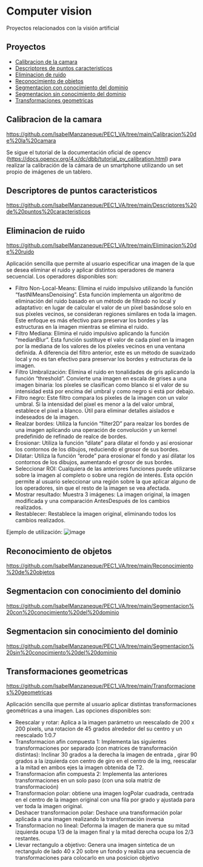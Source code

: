 # Computer vision

Proyectos relacionados con la visión artificial


## Proyectos

* [Calibracion de la camara](#calibracion-de-la-camara)
* [Descriptores de puntos caracteristicos](#descriptores-de-puntos-caracteristicos)
* [Eliminacion de ruido](#Eliminacion-de-ruido)
* [Reconocimiento de objetos](#Reconocimiento-de-objetos)
* [Segmentacion con conocimiento del dominio](#Segmentacion-con-conocimiento-del-dominio)
* [Segmentacion sin conocimiento del dominio](#Segmentacion-sin-conocimiento-del-dominio)
* [Transformaciones geometricas](#Transformaciones-geometricas)

## Calibracion de la camara

https://github.com/IsabelManzaneque/PEC1_VA/tree/main/Calibracion%20de%20la%20camara

Se sigue el tutorial de la documentación oficial de opencv (https://docs.opencv.org/4.x/dc/dbb/tutorial_py_calibration.html) para realizar la calibración de la cámara de un smartphone utilizando un set propio de imágenes de un tablero.

## Descriptores de puntos caracteristicos

https://github.com/IsabelManzaneque/PEC1_VA/tree/main/Descriptores%20de%20puntos%20caracteristicos

## Eliminacion de ruido

https://github.com/IsabelManzaneque/PEC1_VA/tree/main/Eliminacion%20de%20ruido

Aplicación sencilla que permite al usuario especificar una imagen de la que se desea eliminar el ruido y aplicar distintos operadores de manera secuencial. Los operadores disponibles son: 

 - Filtro Non-Local-Means: Elimina el ruido impulsivo utilizando la función “fastNlMeansDenoising”. Esta función implementa un algoritmo de eliminación del ruido basado en un método de filtrado no local y adaptativo: en lugar de calcular el valor de un píxel basándose solo en sus píxeles vecinos, se consideran regiones similares en toda la imagen. Este enfoque es más efectivo para preservar los bordes y las estructuras en la imagen mientras se elimina el ruido.
 - Filtro Mediana: Elimina el ruido impulsivo aplicando la función “medianBlur”. Esta función sustituye el valor de cada píxel en la imagen por la mediana de los valores de los píxeles vecinos en una ventana definida. A diferencia del filtro anterior, este es un método de suavizado local y no es tan efectivo para preservar los bordes y estructuras de la imagen.
 - Filtro Umbralización: Elimina el ruido en tonalidades de gris aplicando la función “threshold”. Convierte una imagen en escala de grises a una imagen binaria: los píxeles
se clasifican como blanco si el valor de su intensidad está por encima del umbral y como negro si está por debajo.
- Filtro negro: Este filtro compara los píxeles de la imagen con un valor umbral. Si la intensidad del pixel es menor a la del valor umbral, establece el pixel a blanco. Útil para eliminar detalles aislados e indeseados de la imagen.
- Realzar bordes: Utiliza la función “filter2D” para realzar los bordes de una imagen aplicando una operación de convolución y un kernel predefinido de refinado de realce de bordes.
- Erosionar: Utiliza la función “dilate” para dilatar el fondo y así erosionar los contornos de los dibujos, reduciendo el grosor de sus bordes.
- Dilatar: Utiliza la función “erode” para erosionar el fondo y así dilatar los contornos de los dibujos, aumentando el grosor de sus bordes.
- Seleccionar ROI: Cualquiera de las anteriores funciones puede utilizarse sobre la imagen al completo o sobre una región de interés. Esta opción permite al usuario seleccionar una región sobre la que aplicar alguno de los operadores, sin que el resto de la imagen se vea afectada.
- Mostrar resultado: Muestra 3 imágenes: La imagen original, la imagen modificada y una comparación AntesDespués de los cambios realizados.
- Restablecer: Restablece la imagen original, eliminando todos los cambios realizados.

Ejemplo de utilización:
![image](https://github.com/IsabelManzaneque/PEC1_VA/assets/86284395/cce604f3-d0ce-452f-97dc-94fe22909b18)




## Reconocimiento de objetos

https://github.com/IsabelManzaneque/PEC1_VA/tree/main/Reconocimiento%20de%20objetos

## Segmentacion con conocimiento del dominio

https://github.com/IsabelManzaneque/PEC1_VA/tree/main/Segmentacion%20con%20conocimiento%20del%20dominio

## Segmentacion sin conocimiento del dominio

https://github.com/IsabelManzaneque/PEC1_VA/tree/main/Segmentacion%20sin%20conocimiento%20del%20dominio

## Transformaciones geometricas

https://github.com/IsabelManzaneque/PEC1_VA/tree/main/Transformaciones%20geometricas

Aplicación sencilla que permite al usuario aplicar distintas transformaciones geométricas a una imagen. Las opciones disponibles son: 

- Reescalar y rotar: Aplica a la imagen parámetro un reescalado de 200 x 200 pixels, una rotacion de 45 grados alrededor del su centro y un reescalado 1:0.7
- Transformacion afin compuesta 1:  Implementa las siguientes transformaciones por separado (con matrices de transformación distintas): Inclinar 30 grados a la derecha la imagen de entrada , girar 90 grados a la izquierda con centro de giro en el centro de la img, reescalar a la mitad en ambos ejes la imagen obtenida de T2. 
- Transformacion afin compuesta 2: Implementa las anteriores transformaciones en un solo paso (con una sola matriz de transformacioón)
- Transformacion polar: obtiene una imagen logPolar cuadrada, centrada en el centro de la imagen original con una fila por grado y ajustada para ver toda la imagen original. 
- Deshacer transformacion polar: Deshace una transformación polar aplicada a una imagen realizando la transformación inversa
- Transformacion no lineal:  Deforma la imagen de manera que su mitad izquierda ocupa 1/3 de la imagen final y la mitad derecha ocupa los 2/3 restantes. 
- Llevar rectangulo a objetivo: Genera una imagen sintetica de un rectangulo de lado 40 x 20 sobre un fondo y realiza una secuencia de transformaciones para colocarlo en una posicion objetivo 


